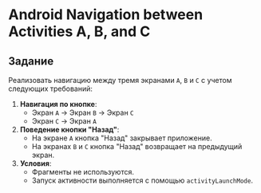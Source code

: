 # Android Navigation between Activities A, B, and C

## Задание
Реализовать навигацию между тремя экранами `A`, `B` и `C` с учетом следующих требований:
1. **Навигация по кнопке**:
   - Экран `A` -> Экран `B` -> Экран `C`
   - Экран `C` -> Экран `A`
2. **Поведение кнопки "Назад"**:
   - На экране `A` кнопка "Назад" закрывает приложение.
   - На экранах `B` и `C` кнопка "Назад" возвращает на предыдущий экран.
3. **Условия**:
   - Фрагменты не используются.
   - Запуск активности выполняется с помощью `activityLaunchMode`.
